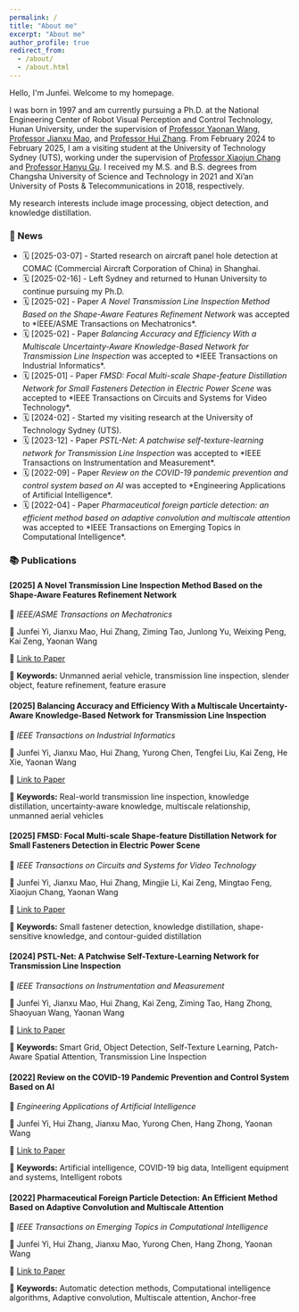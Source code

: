 ```yaml
---
permalink: /
title: "About me"
excerpt: "About me"
author_profile: true
redirect_from: 
  - /about/ 
  - /about.html
---
```


Hello, I'm Junfei. Welcome to my homepage.

I was born in 1997 and am currently pursuing a Ph.D. at the National Engineering Center of Robot Visual Perception and Control Technology, Hunan University, under the supervision of [Professor Yaonan Wang](https://eeit.hnu.edu.cn/info/1277/4490.htm), [Professor Jianxu Mao](https://eeit.hnu.edu.cn/info/1404/4625.htm), and [Professor Hui Zhang](https://robotics.hnu.edu.cn/info/1071/1538.htm). From February 2024 to February 2025, I am a visiting student at the University of Technology Sydney (UTS), working under the supervision of [Professor Xiaojun Chang](https://www.xiaojun.ai/) and [Professor Hanyu Gu](https://profiles.uts.edu.au/Hanyu.Gu). I received my M.S. and B.S. degrees from Changsha University of Science and Technology in 2021 and Xi’an University of Posts & Telecommunications in 2018, respectively.  

My research interests include image processing,  object detection, and knowledge distillation.

### 📢 News  

<div class="news-section">  
  <ul>
    <li>🗓️ [2025-03-07] - Started research on aircraft panel hole detection at COMAC (Commercial Aircraft Corporation of China) in Shanghai.</li>  
    <li>🗓️ [2025-02-16] - Left Sydney and returned to Hunan University to continue pursuing my Ph.D.</li>  
    <li>🗓️ [2025-02] - Paper <em>A Novel Transmission Line Inspection Method Based on the Shape-Aware Features Refinement Network</em> was accepted to *IEEE/ASME Transactions on Mechatronics*.</li>  
    <li>🗓️ [2025-02] - Paper <em>Balancing Accuracy and Efficiency With a Multiscale Uncertainty-Aware Knowledge-Based Network for Transmission Line Inspection</em> was accepted to *IEEE Transactions on Industrial Informatics*.</li>  
    <li>🗓️ [2025-01] - Paper <em>FMSD: Focal Multi-scale Shape-feature Distillation Network for Small Fasteners Detection in Electric Power Scene</em> was accepted to *IEEE Transactions on Circuits and Systems for Video Technology*.</li>  
    <li>🗓️ [2024-02] - Started my visiting research at the University of Technology Sydney (UTS).</li>  
    <li>🗓️ [2023-12] - Paper <em>PSTL-Net: A patchwise self-texture-learning network for Transmission Line Inspection</em> was accepted to *IEEE Transactions on Instrumentation and Measurement*.</li>  
    <li>🗓️ [2022-09] - Paper <em>Review on the COVID-19 pandemic prevention and control system based on AI</em> was accepted to *Engineering Applications of Artificial Intelligence*.</li>  
    <li>🗓️ [2022-04] - Paper <em>Pharmaceutical foreign particle detection: an efficient method based on adaptive convolution and multiscale attention</em> was accepted to *IEEE Transactions on Emerging Topics in Computational Intelligence*.</li>  
  </ul>
</div>

### 📚 Publications 

<div class="publication-section">

<!-- 第一个出版物 -->
<div class="publication-item">
<h4>[2025] A Novel Transmission Line Inspection Method Based on the Shape-Aware Features Refinement Network</h4>
<p class="journal">📌 <em>IEEE/ASME Transactions on Mechatronics</em></p>
<p class="authors">👥 Junfei Yi, Jianxu Mao, Hui Zhang, Ziming Tao, Junlong Yu, Weixing Peng, Kai Zeng, Yaonan Wang</p>
<p class="link">🔗 <a href="https://ieeexplore.ieee.org/abstract/document/10887538/">Link to Paper</a></p>
<p class="keywords">📖 <strong>Keywords:</strong> Unmanned aerial vehicle, transmission line inspection, slender object, feature refinement, feature erasure</p>
</div>

<!-- 第二个出版物 -->
<div class="publication-item">
<h4>[2025] Balancing Accuracy and Efficiency With a Multiscale Uncertainty-Aware Knowledge-Based Network for Transmission Line Inspection</h4>
<p class="journal">📌 <em>IEEE Transactions on Industrial Informatics</em></p>
<p class="authors">👥 Junfei Yi, Jianxu Mao, Hui Zhang, Yurong Chen, Tengfei Liu, Kai Zeng, He Xie, Yaonan Wang</p>
<p class="link">🔗 <a href="https://ieeexplore.ieee.org/abstract/document/10841846/">Link to Paper</a></p>
<p class="keywords">📖 <strong>Keywords:</strong> Real-world transmission line inspection, knowledge distillation, uncertainty-aware knowledge, multiscale relationship, unmanned aerial vehicles</p>
</div>

<!-- 其他出版物保持相同结构 -->
<!-- 第三个出版物 -->
<div class="publication-item">
<h4>[2025] FMSD: Focal Multi-scale Shape-feature Distillation Network for Small Fasteners Detection in Electric Power Scene</h4>
<p class="journal">📌 <em>IEEE Transactions on Circuits and Systems for Video Technology</em></p>
<p class="authors">👥 Junfei Yi, Jianxu Mao, Hui Zhang, Mingjie Li, Kai Zeng, Mingtao Feng, Xiaojun Chang, Yaonan Wang</p>
<p class="link">🔗 <a href="https://ieeexplore.ieee.org/abstract/document/10731891">Link to Paper</a></p>
<p class="keywords">📖 <strong>Keywords:</strong> Small fastener detection, knowledge distillation, shape-sensitive knowledge, and contour-guided distillation</p>
</div>

<!-- 第四个出版物 -->
<div class="publication-item">
<h4>[2024] PSTL-Net: A Patchwise Self-Texture-Learning Network for Transmission Line Inspection</h4>
<p class="journal">📌 <em>IEEE Transactions on Instrumentation and Measurement</em></p>
<p class="authors">👥 Junfei Yi, Jianxu Mao, Hui Zhang, Kai Zeng, Ziming Tao, Hang Zhong, Shaoyuan Wang, Yaonan Wang</p>
<p class="link">🔗 <a href="https://ieeexplore.ieee.org/abstract/document/10375333">Link to Paper</a></p>
<p class="keywords">📖 <strong>Keywords:</strong> Smart Grid, Object Detection, Self-Texture Learning, Patch-Aware Spatial Attention, Transmission Line Inspection</p>
</div>

<!-- 第五个出版物 -->
<div class="publication-item">
<h4>[2022] Review on the COVID-19 Pandemic Prevention and Control System Based on AI</h4>
<p class="journal">📌 <em>Engineering Applications of Artificial Intelligence</em></p>
<p class="authors">👥 Junfei Yi, Hui Zhang, Jianxu Mao, Yurong Chen, Hang Zhong, Yaonan Wang</p>
<p class="link">🔗 <a href="https://www.sciencedirect.com/science/article/pii/S0952197622002858">Link to Paper</a></p>
<p class="keywords">📖 <strong>Keywords:</strong> Artificial intelligence, COVID-19 big data, Intelligent equipment and systems, Intelligent robots</p>
</div>

<!-- 第六个出版物 -->
<div class="publication-item">
<h4>[2022] Pharmaceutical Foreign Particle Detection: An Efficient Method Based on Adaptive Convolution and Multiscale Attention</h4>
<p class="journal">📌 <em>IEEE Transactions on Emerging Topics in Computational Intelligence</em></p>
<p class="authors">👥 Junfei Yi, Hui Zhang, Jianxu Mao, Yurong Chen, Hang Zhong, Yaonan Wang</p>
<p class="link">🔗 <a href="https://ieeexplore.ieee.org/abstract/document/9756199/">Link to Paper</a></p>
<p class="keywords">📖 <strong>Keywords:</strong> Automatic detection methods, Computational intelligence algorithms, Adaptive convolution, Multiscale attention, Anchor-free</p>
</div>

</div>  <!-- 结束包裹层 -->
